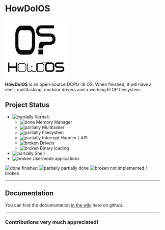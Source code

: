 HowDoIOS
=======
![HowDoIOS](howdoios-200x200.png "HowDoIOS logo")  
**HowDoIOS** is an open-source DCPU-16 OS.
When finished, it will have a shell, multitasking, modular drivers and a working FLOP filesystem.

## Project Status
* ![partially][partially] Kernel:
  * ![done][done] Memory Manager
  * ![partially][partially] Multitasker
  * ![partially][partially] Filesystem
  * ![partially][partially] Interrupt Handler / API
  * ![broken][broken] Drivers
  * ![broken][broken] Binary loading
* ![partially][partially] Shell
* ![broken][broken] Usermode applications

![done][done] finished
![partially][partially] partially done
![broken][broken] not implemented / broken
***
## Documentation
You can find the documentation [in the wiki][wiki] here on github.
***
### Contributions very much appreciated!

[done]: http://i.imgur.com/sP5cqwu.png "done icon"
[partially]: http://i.imgur.com/crFjkxm.png "partially icon"
[broken]: http://i.imgur.com/Otx8K0g.png "broken icon"
[wiki]: https://github.com/S0lll0s/HowDoIOS/wiki
